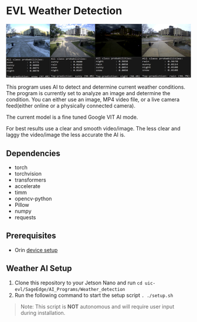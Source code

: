 # EVL Weather Detection
![](Weather_AI.png)

This program uses AI to detect and determine current weather conditions. The program is currently set to analyze an image and determine the condition. You can either use an image, MP4 video file, or a live camera feed(either online or a physically connected camera). 

The current model is a fine tuned Google VIT AI mode.

For best results use a clear and smooth video/image. The less clear and laggy the video/image the less accurate the AI is.

## Dependencies
- torch
- torchvision 
- transformers 
- accelerate
- timm 
- opencv-python 
- Pillow 
- numpy 
- requests 

## Prerequisites
- Orin [device setup](https://github.com/uic-evl/SageEdge/tree/main/Devices_Setup)

## Weather AI Setup
1. Clone this repository to your Jetson Nano and run `cd uic-evl/SageEdge/AI_Programs/Weather_detection`
2. Run the following command to start the setup script `. ./setup.sh`
>Note: This script is **NOT** autonomous and will require user input during installation.
